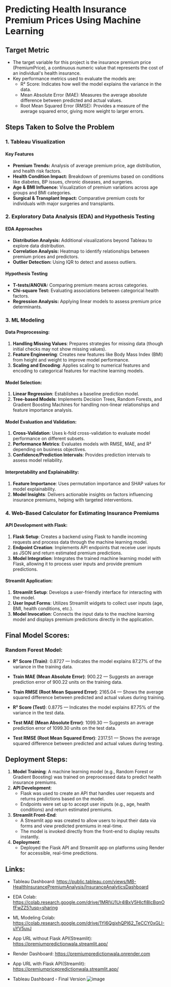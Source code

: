 # Predicting Health Insurance Premium Prices Using Machine Learning

## Target Metric
- The target variable for this project is the insurance premium price (PremiumPrice), a continuous numeric value that represents the cost of an individual's health insurance.
- Key performance metrics used to evaluate the models are:
  - R² Score: Indicates how well the model explains the variance in the data.
  - Mean Absolute Error (MAE): Measures the average absolute difference between predicted and actual values.
  - Root Mean Squared Error (RMSE): Provides a measure of the average squared error, giving more weight to larger errors.

## Steps Taken to Solve the Problem
### **1. Tableau Visualization**
#### Key Features  
- **Premium Trends:** Analysis of average premium price, age distribution, and health risk factors.  
- **Health Condition Impact:** Breakdown of premiums based on conditions like diabetes, BP issues, chronic diseases, and surgeries.  
- **Age & BMI Influence:** Visualization of premium variations across age groups and BMI categories.  
- **Surgical & Transplant Impact:** Comparative premium costs for individuals with major surgeries and transplants.
    
### **2. Exploratory Data Analysis (EDA) and Hypothesis Testing**
#### EDA Approaches  
- **Distribution Analysis:** Additional visualizations beyond Tableau to explore data distribution.  
- **Correlation Analysis:** Heatmap to identify relationships between premium prices and predictors.  
- **Outlier Detection:** Using IQR to detect and assess outliers.  

#### Hypothesis Testing  
- **T-tests/ANOVA:** Comparing premium means across categories.  
- **Chi-square Test:** Evaluating associations between categorical health factors.  
- **Regression Analysis:** Applying linear models to assess premium price determinants.
  
### **3. ML Modeling**
#### Data Preprocessing:
1. **Handling Missing Values**: Prepares strategies for missing data (though initial checks may not show missing values).
2. **Feature Engineering**: Creates new features like Body Mass Index (BMI) from height and weight to improve model performance.
3. **Scaling and Encoding**: Applies scaling to numerical features and encoding to categorical features for machine learning models.

#### Model Selection:
1. **Linear Regression**: Establishes a baseline prediction model.
2. **Tree-based Models**: Implements Decision Trees, Random Forests, and Gradient Boosting Machines for handling non-linear relationships and feature importance analysis.

#### Model Evaluation and Validation:
1. **Cross-Validation**: Uses k-fold cross-validation to evaluate model performance on different subsets.
2. **Performance Metrics**: Evaluates models with RMSE, MAE, and R² depending on business objectives.
3. **Confidence/Prediction Intervals**: Provides prediction intervals to assess model reliability.

#### Interpretability and Explainability:
1. **Feature Importance**: Uses permutation importance and SHAP values for model explainability.
2. **Model Insights**: Delivers actionable insights on factors influencing insurance premiums, helping with targeted interventions.

### **4. Web-Based Calculator for Estimating Insurance Premiums**
#### API Development with Flask:
1. **Flask Setup**: Creates a backend using Flask to handle incoming requests and process data through the machine learning model.
2. **Endpoint Creation**: Implements API endpoints that receive user inputs as JSON and return estimated premium predictions.
3. **Model Integration**: Integrates the trained machine learning model with Flask, allowing it to process user inputs and provide premium predictions.

#### Streamlit Application:
1. **Streamlit Setup**: Develops a user-friendly interface for interacting with the model.
2. **User Input Forms**: Utilizes Streamlit widgets to collect user inputs (age, BMI, health conditions, etc.).
3. **Model Invocation**: Connects the input data to the machine learning model and displays premium predictions directly in the application.

## Final Model Scores:
### Random Forest Model:
- **R² Score (Train)**: 0.8727 — Indicates the model explains 87.27% of the variance in the training data.
- **Train MAE (Mean Absolute Error)**: 900.22 — Suggests an average prediction error of 900.22 units on the training data.
- **Train RMSE (Root Mean Squared Error)**: 2165.04 — Shows the average squared difference between predicted and actual values during training.

- **R² Score (Test)**: 0.8775 — Indicates the model explains 87.75% of the variance in the test data.
- **Test MAE (Mean Absolute Error)**: 1099.30 — Suggests an average prediction error of 1099.30 units on the test data.
- **Test RMSE (Root Mean Squared Error)**: 2317.51 — Shows the average squared difference between predicted and actual values during testing.


## Deployment Steps:
1. **Model Training**: A machine learning model (e.g., Random Forest or Gradient Boosting) was trained on preprocessed data to predict health insurance premiums.
2. **API Development**:
   - Flask was used to create an API that handles user requests and returns predictions based on the model.
   - Endpoints were set up to accept user inputs (e.g., age, health conditions) and return estimated premiums.
3. **Streamlit Front-End**:
   - A Streamlit app was created to allow users to input their data via forms and view predicted premiums in real-time.
   - The model is invoked directly from the front-end to display results instantly.
4. **Deployment**: 
   - Deployed the Flask API and Streamlit app on platforms using Render for accessible, real-time predictions.

## Links:
- Tableau Dashboard: https://public.tableau.com/views/MB-HealthInsurancePremiumAnalysis/InsuranceAnalyticsDashboard
- EDA Colab: https://colab.research.google.com/drive/1MRIVJ1Ur4IBxV5HIcfl8IcBqnOfFwZZ5?usp=sharing
- ML Modeling Colab: https://colab.research.google.com/drive/1YI6QgjxhQPI62_TeCCY0xGLI-uYV5uvJ
- App URL without Flask API(Streamlit): https://premiumpredictionwala.streamlit.app/
- Render Dashboard: https://premiumpredictionwala.onrender.com
- App URL with Flask API(Streamlit): https://premiumpricepredictionwala.streamlit.app/

- Tableau Dashboard - Final Version
  ![image](https://github.com/user-attachments/assets/ad8576d5-9bd2-4f5d-a023-eb06249f47f9)

